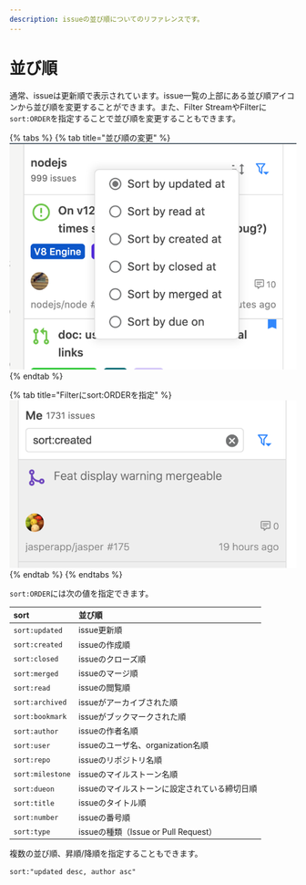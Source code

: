 ```yaml
---
description: issueの並び順についてのリファレンスです。
---
```


# 並び順

通常、issueは更新順で表示されています。issue一覧の上部にある並び順アイコンから並び順を変更することができます。また、Filter StreamやFilterに`sort:ORDER`を指定することで並び順を変更することもできます。

{% tabs %}
{% tab title="並び順の変更" %}
![](../.gitbook/assets/14_sort_menu.png)
{% endtab %}

{% tab title="Filterにsort:ORDERを指定" %}
![](../.gitbook/assets/14_sort_filter.png)
{% endtab %}
{% endtabs %}

`sort:ORDER`には次の値を指定できます。

| sort | 並び順 |
| :--- | :--- |
| `sort:updated` | issue更新順 |
| `sort:created` | issueの作成順 |
| `sort:closed` | issueのクローズ順 |
| `sort:merged` | issueのマージ順 |
| `sort:read` | issueの閲覧順 |
| `sort:archived` | issueがアーカイブされた順 |
| `sort:bookmark` | issueがブックマークされた順 |
| `sort:author` | issueの作者名順 |
| `sort:user` | issueのユーザ名、organization名順 |
| `sort:repo` | issueのリポジトリ名順 |
| `sort:milestone` | issueのマイルストーン名順 |
| `sort:dueon` | issueのマイルストーンに設定されている締切日順 |
| `sort:title` | issueのタイトル順 |
| `sort:number` | issueの番号順 |
| `sort:type` | issueの種類（Issue or Pull Request） |

複数の並び順、昇順/降順を指定することもできます。

```text
sort:"updated desc, author asc"
```

